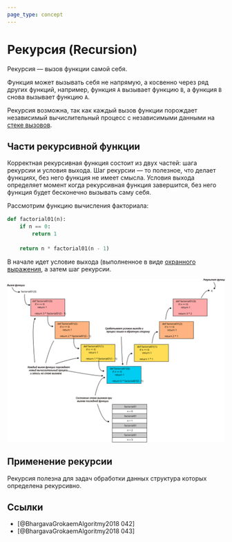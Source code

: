 ```yaml
---
page_type: concept
---
```


# Рекурсия (Recursion)

Рекурсия — вызов функции самой себя.

Функция может вызывать себя не напрямую, а косвенно через ряд других функций, например, функция `A` вызывает функцию `B`, а функция `B` снова вызывает функцию `A`.

Рекурсия возможна, так как каждый вызов функции порождает независимый вычислительный процесс с независимыми данными на [стеке вызовов]([[20221027000407]]).

## Части рекурсивной функции

Корректная рекурсивная функция состоит из двух частей: шага рекурсии и условия выхода. Шаг рекурсии — то полезное, что делает функциях, без него функция не имеет смысла. Условия выхода определяет момент когда рекурсивная функция завершится, без него функция будет бесконечно вызывать саму себя.

Рассмотрим функцию вычисления факториала:

```python
def factorial01(n):
    if n == 0:
        return 1

    return n * factorial01(n - 1)
```

В начале идет условие выхода (выполненное в виде [охранного выражения]([[20221023132846]]), а затем шаг рекурсии.

![](images/recursion01.svg)

## Применение рекурсии

Рекурсия полезна для задач обработки данных структура которых определена рекурсивно.

## Ссылки

- [@BhargavaGrokaemAlgoritmy2018 042]
- [@BhargavaGrokaemAlgoritmy2018 043]


